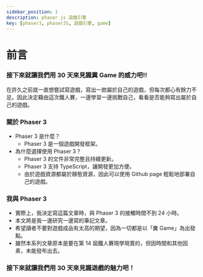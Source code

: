 ```yaml
---
sidebar_position: 1
description: phaser js 遊戲引擎 
key: [phaser3, phaserJS, 遊戲引擎, game]
---
```


# 前言

### 接下來就讓我們用 30 天來見識糞 Game 的威力吧!!

在許久之前就一直想嘗試寫遊戲，寫出一款屬於自己的遊戲，但每次都心有餘力不足。因此決定藉由這次鐵人賽，一邊學習一邊挑戰自己，看看是否能夠寫出屬於自己的遊戲。

### 關於 Phaser 3

- Phaser 3 是什麼？
  - Phaser 3 是一個遊戲開發框架。
- 為什麼選擇使用 Phaser 3？
  - Phaser 3 的文件非常完整且持續更新。
  - Phaser 3 支持 TypeScript，讓開發更加方便。
  - 由於遊戲資源都屬於靜態資源，因此可以使用 Github page 輕鬆地部署自己的遊戲。

### 我與 Phaser 3

- 實際上，我決定寫這篇文章時，與 Phaser 3 的接觸時間不到 24 小時。
- 本文將是我一邊研究一邊寫的筆記文章。
- 希望讀者不要對遊戲成品有太高的期望，因為一切都是以「糞 Game」為出發點。
- 雖然本系列文章原本是要在第 14 屆鐵人賽現學現賣的，但因時間和其他因素，未能發布出去。

### 接下來就讓我們用 30 天來見識遊戲的魅力吧！
